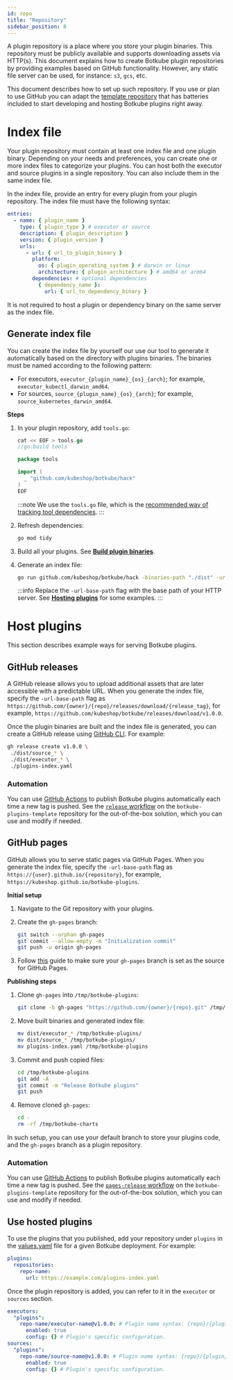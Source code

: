 ```yaml
---
id: repo
title: "Repository"
sidebar_position: 8
---
```


A plugin repository is a place where you store your plugin binaries. This repository must be publicly available and supports downloading assets via HTTP(s). This document explains how to create Botkube plugin repositories by providing examples based on GitHub functionality. However, any static file server can be used, for instance: `s3`, `gcs`, etc.

This document describes how to set up such repository. If you use or plan to use GitHub you can adapt the [template repository](./quick-start.md) that has batteries included to start developing and hosting Botkube plugins right away.

# Index file

Your plugin repository must contain at least one index file and one plugin binary. Depending on your needs and preferences, you can create one or more index files to categorize your plugins. You can host both the executor and source plugins in a single repository. You can also include them in the same index file.

In the index file, provide an entry for every plugin from your plugin repository. The index file must have the following syntax:

```yaml
entries:
  - name: { plugin_name }
    type: { plugin_type } # executor or source
    description: { plugin_description }
    version: { plugin_version }
    urls:
      - url: { url_to_plugin_binary }
        platform:
          os: { plugin_operating_system } # darwin or linux
          architecture: { plugin_architecture } # amd64 or arm64
        dependencies: # optional dependencies
          { dependency_name }:
            url: { url_to_dependency_binary }
```

It is not required to host a plugin or dependency binary on the same server as the index file.

## Generate index file

You can create the index file by yourself our use our tool to generate it automatically based on the directory with plugins binaries. The binaries must be named according to the following pattern:

- For executors, `executor_{plugin_name}_{os}_{arch}`; for example, `executor_kubectl_darwin_amd64`.
- For sources, `source_{plugin_name}_{os}_{arch}`; for example, `source_kubernetes_darwin_amd64`.

**Steps**

1. In your plugin repository, add `tools.go`:

   ```go
   cat << EOF > tools.go
   //go:build tools

   package tools

   import (
   	 _ "github.com/kubeshop/botkube/hack"
   )
   EOF
   ```

   :::note
   We use the `tools.go` file, which is the [recommended way of tracking tool dependencies](https://github.com/golang/go/wiki/Modules#how-can-i-track-tool-dependencies-for-a-module).
   :::

2. Refresh dependencies:

   ```bash
   go mod tidy
   ```

3. Build all your plugins. See [**Build plugin binaries**](custom-executor.md).

4. Generate an index file:

   ```bash
   go run github.com/kubeshop/botkube/hack -binaries-path "./dist" -url-base-path "https://example.com"
   ```

   :::info
   Replace the `-url-base-path` flag with the base path of your HTTP server. See [**Hosting plugins**](#host-plugins) for some examples.
   :::

# Host plugins

This section describes example ways for serving Botkube plugins.

## GitHub releases

A GitHub release allows you to upload additional assets that are later accessible with a predictable URL. When you generate the index file, specify the `-url-base-path` flag as `https://github.com/{owner}/{repo}/releases/download/{release_tag}`, for example, `https://github.com/kubeshop/botkube/releases/download/v1.0.0`.

Once the plugin binaries are built and the index file is generated, you can create a GitHub release using [GitHub CLI](https://cli.github.com/). For example:

```bash
gh release create v1.0.0 \
 ./dist/source_* \
 ./dist/executor_* \
 ./plugins-index.yaml
```

### Automation

You can use [GitHub Actions](https://docs.github.com/en/actions) to publish Botkube plugins automatically each time a new tag is pushed. See the [`release` workflow](https://github.com/kubeshop/botkube-plugins-template/blob/main/.github/workflows/release.yml) on the `botkube-plugins-template` repository for the out-of-the-box solution, which you can use and modify if needed.

## GitHub pages

GitHub allows you to serve static pages via GitHub Pages. When you generate the index file, specify the `-url-base-path` flag as `https://{user}.github.io/{repository}`, for example, `https://kubeshop.github.io/botkube-plugins`.

**Initial setup**

1. Navigate to the Git repository with your plugins.

2. Create the `gh-pages` branch:

   ```bash
   git switch --orphan gh-pages
   git commit --allow-empty -m "Initialization commit"
   git push -u origin gh-pages
   ```

3. Follow [this](https://docs.github.com/en/pages/getting-started-with-github-pages/configuring-a-publishing-source-for-your-github-pages-site#publishing-from-a-branch) guide to make sure your `gh-pages` branch is set as the source for GitHub Pages.

**Publishing steps**

1. Clone `gh-pages` into `/tmp/botkube-plugins`:

   ```bash
   git clone -b gh-pages "https://github.com/{owner}/{repo}.git" /tmp/botkube-plugins
   ```

2. Move built binaries and generated index file:

   ```bash
   mv dist/executor_* /tmp/botkube-plugins/
   mv dist/source_* /tmp/botkube-plugins/
   mv plugins-index.yaml /tmp/botkube-plugins
   ```

3. Commit and push copied files:

   ```bash
   cd /tmp/botkube-plugins
   git add -A
   git commit -m "Release Botkube plugins"
   git push
   ```

4. Remove cloned `gh-pages`:

   ```bash
   cd -
   rm -rf /tmp/botkube-charts
   ```

In such setup, you can use your default branch to store your plugins code, and the `gh-pages` branch as a plugin repository.

### Automation

You can use [GitHub Actions](https://docs.github.com/en/actions) to publish Botkube plugins automatically each time a new tag is pushed. See the [`pages-release` workflow](https://github.com/kubeshop/botkube-plugins-template/blob/main/.github/workflows/pages-release.yml) on the `botkube-plugins-template` repository for the out-of-the-box solution, which you can use and modify if needed.

## Use hosted plugins

To use the plugins that you published, add your repository under `plugins` in the [values.yaml](https://github.com/kubeshop/botkube/blob/main/helm/botkube/values.yaml) file for a given Botkube deployment. For example:

```yaml
plugins:
  repositories:
    repo-name:
      url: https://example.com/plugins-index.yaml
```

Once the plugin repository is added, you can refer to it in the `executor` or `sources` section.

```yaml
executors:
  "plugins":
    repo-name/executor-name@v1.0.0: # Plugin name syntax: {repo}/{plugin}[@{version}]. If version is not provided, the latest version from repository is used.
      enabled: true
      config: {} # Plugin's specific configuration.
sources:
  "plugins":
    repo-name/source-name@v1.0.0: # Plugin name syntax: {repo}/{plugin}[@{version}]. If version is not provided, the latest version from repository is used.
      enabled: true
      config: {} # Plugin's specific configuration.
```
